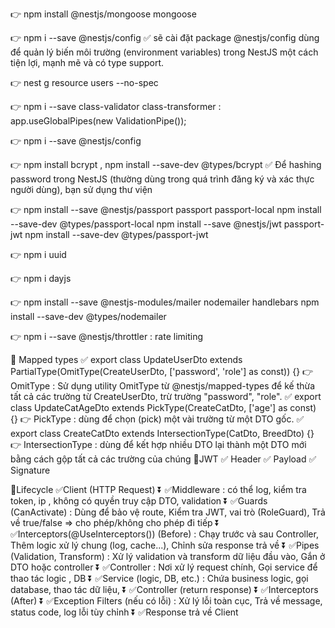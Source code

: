 👉 npm install @nestjs/mongoose mongoose

👉 npm i --save @nestjs/config
   ✅ sẽ cài đặt package @nestjs/config dùng để quản lý biến môi trường
    (environment variables) trong NestJS một cách tiện lợi, mạnh mẽ và có type support.

👉 nest g resource users --no-spec

👉 npm i --save class-validator class-transformer : app.useGlobalPipes(new ValidationPipe());

👉 npm i --save @nestjs/config

👉 npm install bcrypt , npm install --save-dev @types/bcrypt
   ✅ Để hashing password trong NestJS (thường dùng trong quá trình đăng ký và xác thực người dùng), bạn sử dụng thư viện

👉 npm install --save @nestjs/passport passport passport-local
   npm install --save-dev @types/passport-local
   npm install --save @nestjs/jwt passport-jwt
   npm install --save-dev @types/passport-jwt

👉 npm i uuid

👉 npm i dayjs

👉 npm install --save @nestjs-modules/mailer nodemailer handlebars
   npm install --save-dev @types/nodemailer

👉 npm i --save @nestjs/throttler : rate limiting

📌 Mapped types
  ✅ export class UpdateUserDto extends PartialType(OmitType(CreateUserDto, ['password', 'role'] as const)) {}
    👉 OmitType : Sử dụng utility OmitType từ @nestjs/mapped-types để kế thừa tất cả các trường từ CreateUserDto, trừ trường "password", "role".
  ✅ export class UpdateCatAgeDto extends PickType(CreateCatDto, ['age'] as const) {}
    👉 PickType : dùng để chọn (pick) một vài trường từ một DTO gốc.
  ✅ export class CreateCatDto extends IntersectionType(CatDto, BreedDto) {}
    👉 IntersectionType : dùng để kết hợp nhiều DTO lại thành một DTO mới bằng cách gộp tất cả các trường của chúng
📌JWT
  ✅ Header
  ✅ Payload
  ✅ Signature

📌Lifecycle
  ✅Client (HTTP Request)
        ⏬
  ✅Middleware : có thể log, kiểm tra token, ip , không có quyền truy cập DTO, validation
        ⏬
  ✅Guards (CanActivate) : Dùng để bảo vệ route, Kiểm tra JWT, vai trò (RoleGuard), Trả về true/false => cho phép/không cho phép đi tiếp
        ⏬
  ✅Interceptors(@UseInterceptors()) (Before) : Chạy trước và sau Controller, Thêm logic xử lý chung (log, cache...), Chỉnh sửa response trả về
        ⏬
  ✅Pipes (Validation, Transform) : Xử lý validation và transform dữ liệu đầu vào, Gắn ở DTO hoặc controller
        ⏬
  ✅Controller : Nơi xử lý request chính, Gọi service để thao tác logic , DB
        ⏬
  ✅Service (logic, DB, etc.) : Chứa business logic, gọi database, thao tác dữ liệu,
        ⏬
  ✅Controller (return response)
        ⏬
  ✅Interceptors (After)
        ⏬
  ✅Exception Filters (nếu có lỗi) : Xử lý lỗi toàn cục, Trả về message, status code, log lỗi tùy chỉnh
        ⏬
  ✅Response trả về Client
